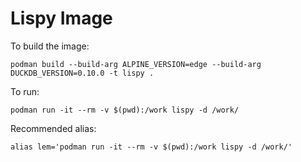 # Lispy Image

To build the image:

```
podman build --build-arg ALPINE_VERSION=edge --build-arg DUCKDB_VERSION=0.10.0 -t lispy .
```

To run:
```
podman run -it --rm -v $(pwd):/work lispy -d /work/
```

Recommended alias:

```
alias lem='podman run -it --rm -v $(pwd):/work lispy -d /work/'
```